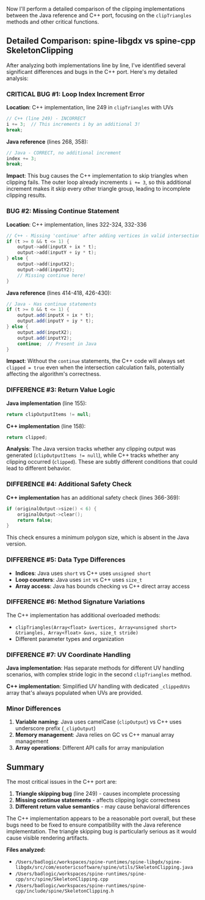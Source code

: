 Now I'll perform a detailed comparison of the clipping implementations between the Java reference and C++ port, focusing on the `clipTriangles` methods and other critical functions.

## Detailed Comparison: spine-libgdx vs spine-cpp SkeletonClipping

After analyzing both implementations line by line, I've identified several significant differences and bugs in the C++ port. Here's my detailed analysis:

### **CRITICAL BUG #1: Loop Index Increment Error**

**Location**: C++ implementation, line 249 in `clipTriangles` with UVs
```cpp
// C++ (line 249) - INCORRECT
i += 3;  // This increments i by an additional 3!
break;
```

**Java reference** (lines 268, 358):
```java
// Java - CORRECT, no additional increment
index += 3;
break;
```

**Impact**: This bug causes the C++ implementation to skip triangles when clipping fails. The outer loop already increments `i += 3`, so this additional increment makes it skip every other triangle group, leading to incomplete clipping results.

### **BUG #2: Missing Continue Statement**

**Location**: C++ implementation, lines 322-324, 332-336
```cpp
// C++ - Missing 'continue' after adding vertices in valid intersection case
if (t >= 0 && t <= 1) {
    output->add(inputX + ix * t);
    output->add(inputY + iy * t);
} else {
    output->add(inputX2);
    output->add(inputY2);
    // Missing continue here!
}
```

**Java reference** (lines 414-418, 426-430):
```java
// Java - Has continue statements
if (t >= 0 && t <= 1) {
    output.add(inputX + ix * t);
    output.add(inputY + iy * t);
} else {
    output.add(inputX2);
    output.add(inputY2);
    continue;  // Present in Java
}
```

**Impact**: Without the `continue` statements, the C++ code will always set `clipped = true` even when the intersection calculation fails, potentially affecting the algorithm's correctness.

### **DIFFERENCE #3: Return Value Logic**

**Java implementation** (line 155):
```java
return clipOutputItems != null;
```

**C++ implementation** (line 158):
```cpp
return clipped;
```

**Analysis**: The Java version tracks whether any clipping output was generated (`clipOutputItems != null`), while C++ tracks whether any clipping occurred (`clipped`). These are subtly different conditions that could lead to different behavior.

### **DIFFERENCE #4: Additional Safety Check**

**C++ implementation** has an additional safety check (lines 366-369):
```cpp
if (originalOutput->size() < 6) {
    originalOutput->clear();
    return false;
}
```

This check ensures a minimum polygon size, which is absent in the Java version.

### **DIFFERENCE #5: Data Type Differences**

- **Indices**: Java uses `short` vs C++ uses `unsigned short`
- **Loop counters**: Java uses `int` vs C++ uses `size_t`
- **Array access**: Java has bounds checking vs C++ direct array access

### **DIFFERENCE #6: Method Signature Variations**

The C++ implementation has additional overloaded methods:
- `clipTriangles(Array<float> &vertices, Array<unsigned short> &triangles, Array<float> &uvs, size_t stride)`
- Different parameter types and organization

### **DIFFERENCE #7: UV Coordinate Handling**

**Java implementation**: Has separate methods for different UV handling scenarios, with complex stride logic in the second `clipTriangles` method.

**C++ implementation**: Simplified UV handling with dedicated `_clippedUVs` array that's always populated when UVs are provided.

### **Minor Differences**

1. **Variable naming**: Java uses camelCase (`clipOutput`) vs C++ uses underscore prefix (`_clipOutput`)
2. **Memory management**: Java relies on GC vs C++ manual array management
3. **Array operations**: Different API calls for array manipulation

## Summary

The most critical issues in the C++ port are:

1. **Triangle skipping bug** (line 249) - causes incomplete processing
2. **Missing continue statements** - affects clipping logic correctness
3. **Different return value semantics** - may cause behavioral differences

The C++ implementation appears to be a reasonable port overall, but these bugs need to be fixed to ensure compatibility with the Java reference implementation. The triangle skipping bug is particularly serious as it would cause visible rendering artifacts.

**Files analyzed:**
- `/Users/badlogic/workspaces/spine-runtimes/spine-libgdx/spine-libgdx/src/com/esotericsoftware/spine/utils/SkeletonClipping.java`
- `/Users/badlogic/workspaces/spine-runtimes/spine-cpp/src/spine/SkeletonClipping.cpp`
- `/Users/badlogic/workspaces/spine-runtimes/spine-cpp/include/spine/SkeletonClipping.h`